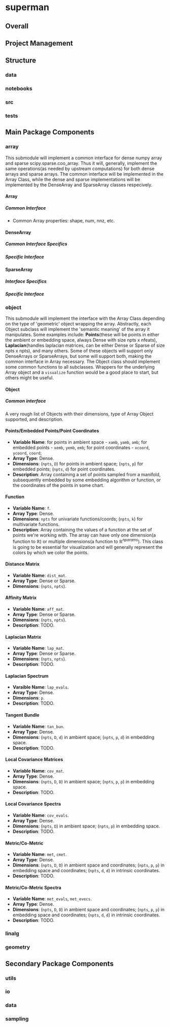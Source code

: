 # superman

## Overall

## Project Management

## Structure

### data

### notebooks

### src

### tests

## Main Package Components

### array

This submodule will implement a common interface for dense numpy array and sparse scipy.sparse.coo_array.
Thus it will, generally, implement the same operations(as needed by upstream computations) for both dense arrays and
sparse arrays.
The common interface will be implemented in the Array Class, while the dense and sparse implementations will be
implemented by the DenseArray and SparseArray classes respecively.

#### Array

##### Common Interface

- Common Array properties: shape, num, nnz, etc.

#### DenseArray

##### Common Interface Specifics

##### Specific Interface

#### SparseArray

##### Interface Specifics

##### Specific Interface

### object

This submodule will implement the interface with the Array Class depending on the type of 'geometric' object wrapping
the array.
Abstractly, each Object subclass will implement the 'semantic meaning' of the array it manipulates.
Some examples include: **Points**(these will be points in either the ambient or embedding space, always Dense with size
npts x nfeats), **Laplacian**(handles laplacian matrices, can be either Dense or Sparse of size npts x npts), and many
others.
Some of these objects will support only DenseArrays or SparseArrays, but some will support both, making the common
interface in Array necessary.
The Object class should implement some common functions to all subclasses. Wrappers for the underlying Array object and
a `visualize` function would be a good place to start, but others might be useful.

#### Object

##### Common interface

A very rough list of Objects with their dimensions, type of Array Object supported, and description.

#### Points/Embedded Points/Point Coordinates

- **Variable Name**: for points in ambient space - `xamb`, `yamb`, `amb`; for embedded points - `xemb`, `yemb`, `emb`;
  for point coordinates - `xcoord`, `ycoord`, `coord`;
- **Array Type**: Dense.
- **Dimensions**: (`npts`, `D`) for points in ambient space; (`npts`, `p`) for embedded points; (`npts`, `d`) for point
  coordinates.
- **Description**: Array containing a set of points sampled from a manifold, subsequently embedded by some embedding
  algorithm or function, or the coordinates of the points in some chart.

#### Function

- **Variable Name**: `f`.
- **Array Type**: Dense.
- **Dimensions**: `npts` for univariate functions/coords; (`npts`, `k`) for multivariate functions.
- **Description**: Array containing the values of a function at the set of points we're working with.
  The array can have only one dimension(a function to $\mathbb{R}$) or multiple dimensions(a function to
  $\mathbb{R}^{nparams}$).
  This class is going to be essential for visualization and will generally represent the colors by which we color the
  points.

#### Distance Matrix

- **Variable Name**: `dist_mat`.
- **Array Type**: Dense or Sparse.
- **Dimensions**: (`npts`, `npts`).

#### Affinity Matrix

- **Variable Name**: `aff_mat`.
- **Array Type**: Dense or Sparse.
- **Dimensions**: (`npts`, `npts`).
- **Description**: TODO.

#### Laplacian Matrix

- **Variable Name**: `lap_mat`.
- **Array Type**: Dense or Sparse.
- **Dimensions**: (`npts`, `npts`).
- **Description**: TODO.

#### Laplacian Spectrum

- **Varaible Name**: `lap_evals`.
- **Array Type**: Dense.
- **Dimensions**: `p`.
- **Description**: TODO.

#### Tangent Bundle

- **Variable Name**: `tan_bun`.
- **Array Type**: Dense.
- **Dimensions**: (`npts`, `D`, `d`) in ambient space; (`npts`, `p`, `d`) in embedding space.
- **Description**: TODO.

#### Local Covariance Matrices

- **Variable Name**: `cov_mat`.
- **Array Type**: Dense.
- **Dimensions**: (`npts`, `D`, `D`) in ambient space; (`npts`, `p`, `p`) in embedding space.
- **Description**: TODO.

#### Local Covariance Spectra

- **Variable Name**: `cov_evals`.
- **Array Type**: Dense.
- **Dimensions**: (`npts`, `D`) in ambient space; (`npts`, `p`) in embedding space.
- **Description**: TODO.

#### Metric/Co-Metric

- **Variable Name**: `met`, `cmet`.
- **Array Type**: Dense.
- **Dimensions**: (`npts`, `D`, `D`) in ambient space and coordinates; (`npts`, `p`, `p`) in embedding space and
  coordinates; (`npts`, `d`, `d`) in intrinsic coordinates.
- **Description**: TODO.

#### Metric/Co-Metric Spectra

- **Variable Name**: `met_evals`, `met_evecs`.
- **Array Type**: Dense.
- **Dimensions**: (`npts`, `D`, `D`) in ambient space and coordinates; (`npts`, `p`, `p`) in embedding space and
  coordinates; (`npts`, `d`, `d`) in intrinsic coordinates.
- **Description**: TODO.

### linalg

### geometry

## Secondary Package Components

### utils

### io

### data

### sampling

